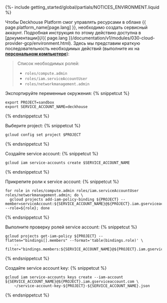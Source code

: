 {%- include getting_started/global/partials/NOTICES_ENVIRONMENT.liquid %}

Чтобы Deckhouse Platform смог управлять ресурсами в облаке {{ page.platform_name[page.lang] }}, необходимо создать сервисный аккаунт. Подробная инструкция по этому действию доступна в [документации](/{{ page.lang }}/documentation/v1/modules/030-cloud-provider-gcp/environment.html). Здесь мы представим краткую последовательность необходимых действий (выполните их на **[персональном компьютере](step2.html#процесс-установки)**):

> Список необходимых ролей:
> - `roles/compute.admin`
> - `roles/iam.serviceAccountUser`
> - `roles/networkmanagement.admin`

Экспортируйте переменные окружения:
{% snippetcut %}
```shell
export PROJECT=sandbox
export SERVICE_ACCOUNT_NAME=deckhouse
```
{% endsnippetcut %}

Выберите project:
{% snippetcut %}
```shell
gcloud config set project $PROJECT
```
{% endsnippetcut %}

Создайте service account:
{% snippetcut %}
```shell
gcloud iam service-accounts create $SERVICE_ACCOUNT_NAME
```
{% endsnippetcut %}

Прикрепите роли к service account:
{% snippetcut %}
```shell
for role in roles/compute.admin roles/iam.serviceAccountUser roles/networkmanagement.admin; do \
  gcloud projects add-iam-policy-binding ${PROJECT} --member=serviceAccount:${SERVICE_ACCOUNT_NAME}@${PROJECT}.iam.gserviceaccount.com --role=${role}; done
```
{% endsnippetcut %}

Выполните проверку ролей service account:
{% snippetcut %}
```shell
gcloud projects get-iam-policy ${PROJECT} --flatten="bindings[].members" --format='table(bindings.role)' \
    --filter="bindings.members:${SERVICE_ACCOUNT_NAME}@${PROJECT}.iam.gserviceaccount.com"
```
{% endsnippetcut %}

Создайте service account key:
{% snippetcut %}
```shell
gcloud iam service-accounts keys create --iam-account ${SERVICE_ACCOUNT_NAME}@${PROJECT}.iam.gserviceaccount.com \
    ~/service-account-key-${PROJECT}-${SERVICE_ACCOUNT_NAME}.json
```
{% endsnippetcut %}
